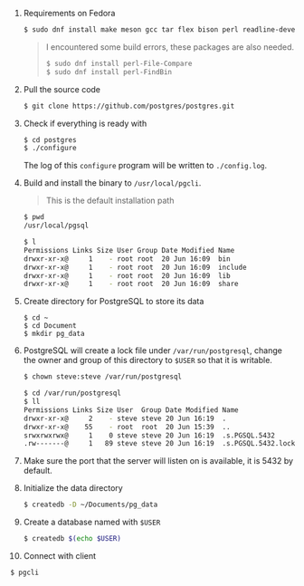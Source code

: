 1. Requirements on Fedora

   ```sh
   $ sudo dnf install make meson gcc tar flex bison perl readline-devel -y
   ```

   > I encountered some build errors, these packages are also needed.
   > 
   > ```sh
   > $ sudo dnf install perl-File-Compare
   > $ sudo dnf install perl-FindBin
   > ```

2. Pull the source code
   
   ```sh
   $ git clone https://github.com/postgres/postgres.git
   ```

3. Check if everything is ready with

   ```sh
   $ cd postgres
   $ ./configure
   ```

   The log of this `configure` program will be written to `./config.log`.

4. Build and install the binary to `/usr/local/pgcli`.

   > This is the default installation path

   ```sh
   $ pwd
   /usr/local/pgsql

   $ l
   Permissions Links Size User Group Date Modified Name
   drwxr-xr-x@     1    - root root  20 Jun 16:09  bin
   drwxr-xr-x@     1    - root root  20 Jun 16:09  include
   drwxr-xr-x@     1    - root root  20 Jun 16:09  lib
   drwxr-xr-x@     1    - root root  20 Jun 16:09  share
   ```

5. Create directory for PostgreSQL to store its data

   ```
   $ cd ~
   $ cd Document
   $ mkdir pg_data
   ```

6. PostgreSQL will create a lock file under `/var/run/postgresql`, change the 
   owner and group of this directory to `$USER` so that it is writable.

   ```sh
   $ chown steve:steve /var/run/postgresql
   ```

   ```sh
   $ cd /var/run/postgresql
   $ ll
   Permissions Links Size User  Group Date Modified Name
   drwxr-xr-x@     2    - steve steve 20 Jun 16:19  .
   drwxr-xr-x@    55    - root  root  20 Jun 15:39  ..
   srwxrwxrwx@     1    0 steve steve 20 Jun 16:19  .s.PGSQL.5432
   .rw-------@     1   89 steve steve 20 Jun 16:19  .s.PGSQL.5432.lock
   ```

7. Make sure the port that the server will listen on is available, it is 5432 by
   default.

8. Initialize the data directory

   ```sh
   $ createdb -D ~/Documents/pg_data
   ```

9. Create a database named with `$USER`

   ```sh
   $ createdb $(echo $USER)
   ```

10. Connect with client

   ```sh
   $ pgcli
   ```
